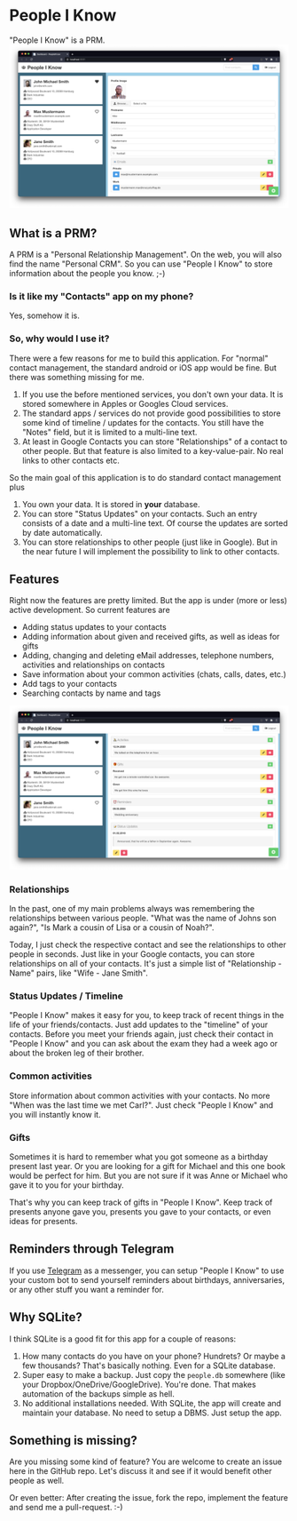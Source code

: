 # People I Know
"People I Know" is a PRM.
![Screenshot](images/general.png)

## What is a PRM?
A PRM is a "Personal Relationship Management". On the web, you will also find the name "Personal CRM".
So you can use "People I Know" to store information about the people you know. ;-)

### Is it like my "Contacts" app on my phone?
Yes, somehow it is.

### So, why would I use it?

There were a few reasons for me to build this application. For "normal" contact management, the standard android or iOS
app would be fine. But there was something missing for me.

1. If you use the before mentioned services, you don't own your data. It is stored somewhere in Apples or Googles Cloud services.
2. The standard apps / services do not provide good possibilities to store some kind of timeline / updates for the contacts. You still have the "Notes" field, but it is limited to a multi-line text.
3. At least in Google Contacts you can store "Relationships" of a contact to other people. But that feature is also limited to a key-value-pair. No real links to other contacts etc.

So the main goal of this application is to do standard contact management plus

1. You own your data. It is stored in **your** database.
2. You can store "Status Updates" on your contacts. Such an entry consists of a date and a multi-line text. Of course
   the updates are sorted by date automatically.
3. You can store relationships to other people (just like in Google). But in the near future I will implement the
   possibility to link to other contacts.

## Features

Right now the features are pretty limited. But the app is under (more or less) active development. So current features
are

* Adding status updates to your contacts
* Adding information about given and received gifts, as well as ideas for gifts
* Adding, changing and deleting eMail addresses, telephone numbers, activities and relationships on contacts
* Save information about your common activities (chats, calls, dates, etc.)
* Add tags to your contacts
* Searching contacts by name and tags

![Another Screenshot](images/features.png)

### Relationships

In the past, one of my main problems always was remembering the relationships between various people.
"What was the name of Johns son again?", "Is Mark a cousin of Lisa or a cousin of Noah?".

Today, I just check the respective contact and see the relationships to other people in seconds. Just like in your
Google contacts, you can store relationships on all of your contacts. It's just a simple list of "Relationship - Name"
pairs, like "Wife - Jane Smith".

### Status Updates / Timeline

"People I Know" makes it easy for you, to keep track of recent things in the life of your friends/contacts. Just add
updates to the "timeline" of your contacts. Before you meet your friends again, just check their contact in "People I
Know" and you can ask about the exam they had a week ago or about the broken leg of their brother.

### Common activities

Store information about common activities with your contacts. No more "When was the last time we met Carl?". Just
check "People I Know" and you will instantly know it.

### Gifts

Sometimes it is hard to remember what you got someone as a birthday present last year. Or you are looking for a gift for
Michael and this one book would be perfect for him. But you are not sure if it was Anne or Michael who gave it to you
for your birthday.

That's why you can keep track of gifts in "People I Know". Keep track of presents anyone gave you, presents you gave to
your contacts, or even ideas for presents.

## Reminders through Telegram

If you use [Telegram](https://telegram.org/) as a messenger, you can setup
"People I Know" to use your custom bot to send yourself reminders about birthdays, anniversaries, or any other stuff you
want a reminder for.

## Why SQLite?

I think SQLite is a good fit for this app for a couple of reasons:

1. How many contacts do you have on your phone? Hundrets? Or maybe a few thousands? That's basically nothing. Even for a SQLite database.
2. Super easy to make a backup. Just copy the `people.db` somewhere (like your Dropbox/OneDrive/GoogleDrive). You're done. That makes automation of the backups simple as hell.
3. No additional installations needed. With SQLite, the app will create and maintain your database. No need to setup a DBMS. Just setup the app.

## Something is missing?

Are you missing some kind of feature? You are welcome to create an issue here in the GitHub repo. Let's discuss it and
see if it would benefit other people as well.

Or even better: After creating the issue, fork the repo, implement the feature and send me a pull-request. :-)
